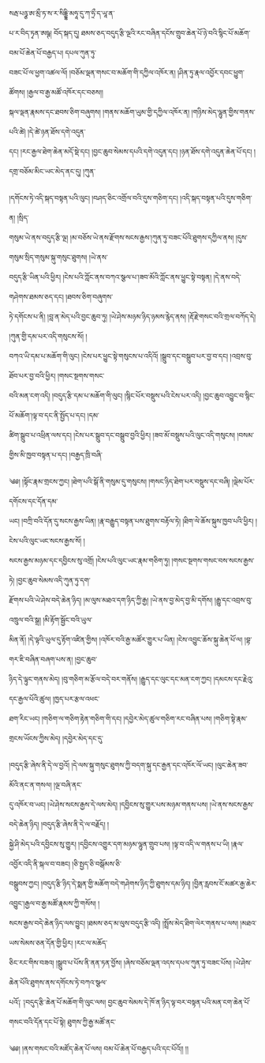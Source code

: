 ﻿  
སརྦ་པཉྩ་ཨ་མྲྀ་ཏ་ས་ར་སིདྡྷི་མཧཱ་དུ་ཀ་ཧྲྀ་ད་ཡཱ་ན་  
པ་ར་བིད་ཏྭན་ཨཥྚ། བོད་སྐད་དུ། ཐམས་ཅད་བདུད་རྩི་ལྔའི་རང་བཞིན་དངོས་གྲུབ་ཆེན་པོ་ཉེ་བའི་སྙིང་པོ་མཆོག་བམ་པོ་ཆེན་པོ་བརྒྱད་པ། དཔལ་ཀུན་ཏུ་  
བཟང་པོ་ལ་ཕྱག་འཚལ་ལོ། །བཅོམ་ལྡན་གསང་བ་མཆོག་གི་དཀྱིལ་འཁོར་ན། །ཤིན་ཏུ་རྣལ་འབྱོར་དབང་ཕྱུག་ཚོགས། །རྒྱལ་བ་རྒྱ་མཚོ་འཁོར་དང་བཅས།།  
སྐལ་ལྡན་རྣམས་དང་ཐབས་ཅིག་བཞུགས། །གནས་མཆོག་ཡུམ་གྱི་དཀྱིལ་འཁོར་ན། །གཉིས་མེད་ལྷུན་གྱིས་གནས་པའི་ཚེ། །དེ་ཚེ་ཉན་ཐོས་དགེ་འདུན་  
དང། །རང་རྒྱལ་ཐེག་ཆེན་མདོ་སྡེ་དང། །བྱང་ཆུབ་སེམས་དཔའི་དགེ་འདུན་དང། །ཉན་ཐོས་དགེ་འདུན་ཆེན་པོ་དང། །དགྲ་བཅོམ་མིང་ཡང་མེད་ནང་དུ། །ཀུན་  
  
།དགོངས་ཏེ་འདི་སྐད་བསྟན་པའི་ལུང། །བཤད་ཅིང་འགྲོལ་བའི་དུས་གཅིག་དང། །འདི་སྐད་བསྟན་པའི་དུས་གཅིག་ན། །སྲིད་  
གསུམ་ཡེ་ནས་བདུད་རྩི་ལྔ། །མ་བཅོས་ཡེ་ནས་རྫོགས་སངས་རྒྱས་།ཀུན་ཏུ་བཟང་པོའི་ཐུགས་དཀྱིལ་ནས། །དུས་གསུམ་སྲིད་གསུམ་སྐུ་གསུང་ཐུགས། །ཡེ་ནས་  
བདུད་རྩི་ཡིན་པའི་ཕྱིར། །ངེས་པའི་ཀློང་ནས་བཀའ་སྩལ་པ་།ཟབ་མོའི་ཀློང་ནས་ཕྱུང་སྟེ་བསྟན། །དེ་ནས་བདེ་གཤེགས་ཐམས་ཅད་དང། །ཐབས་ཅིག་བཞུགས་  
ཏེ་དགོངས་པ་ནི། །བླ་ན་མེད་པའི་བྱང་ཆུབ་ཏུ། །ཡེ་ཤེས་མཉམ་ཉིད་ཉམས་རྙེད་ནས། །རྡོ་རྗེ་གསང་བའི་གྲལ་བཀོད་དེ། །ཀུན་གྱི་དམ་པར་འདི་གསུངས་སོ། །  
བཀའ་ཡི་དམ་པ་མཆོག་གི་ལུང། །ངེས་པར་ཕྱུང་སྟེ་གསུངས་པ་འདིའོ། །སྒྲུབ་དང་བསྒྲུབ་པར་བྱ་བ་དང། །འབྲས་བུ་ཐོབ་པར་བྱ་བའི་ཕྱིར། །གསང་སྔགས་གསང་  
བའི་མན་ངག་འདི། །བདུད་རྩི་དམ་པ་མཆོག་གི་ལུང། །སྙིང་པོར་བསྡུས་པའི་ངེས་པར་འདི། །བྱང་ཆུབ་འབྱུང་བ་སྙིང་པོ་མཆོག་།ལྟ་བ་དང་ནི་སྤྱོད་པ་དང། །དམ་  
ཚིག་སྒྲུབ་པ་འཕྲིན་ལས་དང། །ངེས་པར་སྒྲུབ་དང་བསྒྲུབ་བྱའི་ཕྱིར། །ཟབ་མོ་བསྡུས་པའི་ལུང་འདི་གསུངས། །བསམ་གྱིས་མི་ཁྱབ་བསྟན་པ་དང། །བརྒྱད་ཁྲི་བཞི་  
  
  
༄༅། །སྟོང་རྣམ་གྲངས་ཀྱང། །ཐེག་པའི་སྒོ་ནི་གསུམ་དུ་གསུངས། །གསང་ཉིད་ཐེག་པར་བསྡུས་དང་བཞི། །ལྡེམ་པོར་དགོངས་དང་དོན་དམ་  
ཡང། །བཀྲི་བའི་དོན་དུ་སངས་རྒྱས་ཡིན། །རྣ་བརྒྱུད་བསྟན་པས་ཐུགས་བརྟོལ་ཏེ། །ཐིག་ལེ་ཆོས་སྐུས་ཁྱབ་པའི་ཕྱིར། །ངེས་པའི་ལུང་ཡང་སངས་རྒྱས་སོ། །  
སངས་རྒྱས་མཉམ་དང་དབྱིངས་སུ་འགྲོ། །ངེས་པའི་ལུང་ཡང་རྣམ་གཅིག་ཏུ། །གསང་སྔགས་གསང་བས་སངས་རྒྱས་ཏེ། །བྱང་ཆུབ་སེམས་འདི་ཀུན་ཏུ་དག་  
རྫོགས་པའི་ཡེ་ཤེས་བདེ་ཆེན་ཉིད། །མ་ལུས་མཐའ་དག་ཉིད་ཀྱི་རྒྱ། །ཡེ་ནས་བྱ་མེད་བྱ་མི་དགོས། །རྒྱུ་དང་འབྲས་བུ་འཁྲུལ་བའི་སྒྲ། །མི་རྟོག་སྦྱོང་བའི་ཡུལ་  
མིན་ནོ། །དེ་ལྟའི་ཡུལ་དུ་རྟོག་འཛིན་གྱིས། །འཁོར་བའི་རྒྱ་མཚོར་གྱུར་པ་ཡིན། །ངེས་འབྱུང་ཆོས་སྐུ་ཆེན་པོ་ལ། །བྷ་གར་ཇི་བཞིན་བཞག་པས་ན། །བྱང་ཆུབ་  
ཉིད་དེ་ལྟུང་གནས་མེད། །བུ་གཅིག་མ་རྩོལ་བདེ་བར་གནོས། །རྒྱུད་དང་ལུང་དང་མན་ངག་ཀྱང། །དམངས་དང་རྗེའུ་དང་རྒྱལ་པོའི་ཚུལ། །ཁྱད་པར་རྩལ་འཕང་  
ཐག་རིང་ཡང། །གཅིག་ལ་གཅིག་རྟེན་གཅིག་གི་དང། །དབྱེར་མེད་ཚུལ་གཅིག་རང་བཞིན་པས། །གཅིག་སྟེ་རྣམ་གྲངས་ཡོངས་ཀྱིས་མེད། །དབྱེར་མེད་དང་དུ་  
  
  
།བདུད་རྩི་ཞེས་ནི་དེ་ལ་བྱའོ། །དེ་ལས་སྐུ་གསུང་ཐུགས་ཀྱི་བདག་སྐུ་དང་རྒྱན་དང་འཁོར་ལོ་ཡང། །ལུང་ཆེན་ཟབ་མོའི་ནང་ན་གསལ། །ལྔ་བཞི་ནང་  
དུ་འཁོར་བ་ཡང། །ཡེ་ཤེས་སངས་རྒྱས་དེ་ལས་མེད། །དབྱིངས་སུ་གྱུར་པས་མཉམ་གནས་པས། །ཡེ་ནས་སངས་རྒྱས་བདེ་ཆེན་ཉིད། །བདུད་རྩི་ཞེས་ནི་དེ་ལ་བརྗོད། །  
སྐྱེ་ཤི་མེད་པའི་དབྱིངས་སུ་གྱུར། །དབྱིངས་འགྱུར་དག་མཉམ་ལྷུན་གྲུབ་པས། །ལྟ་བ་འདི་ལ་གནས་པ་ཡི། །རྣལ་འབྱོར་འདི་ནི་སྐལ་བ་བཟང། །ཅི་སྤྱད་ཅི་བསྒོམས་ཅི་  
བསྒྲུབས་ཀྱང། །བདུད་རྩི་ཉིད་དེ་སྨན་གྱི་མཆོག་བདེ་གཤེགས་ཉིད་ཀྱི་ཐུགས་དམ་ཉིད། །བྱིན་རླབས་ངོ་མཚར་རྒྱ་ཆེར་འབྱུང་།རྒྱལ་བ་རྒྱ་མཚོ་རྣམས་ཀྱི་གསོས། །  
སངས་རྒྱས་བདེ་ཆེན་ཉིད་ལས་བྱུང། །ཐམས་ཅད་མ་ལུས་བདུད་རྩི་འདི། །སྤྲོས་མེད་ཐིག་ལེར་གནས་པ་ལས། །མཐའ་ཡས་སེམས་ཅན་དོན་གྱི་ཕྱིར། །རང་ལ་མཆོད་  
ཅིང་རང་གིས་བཟའ། །སྒྲུབ་པ་པོས་ནི་ནན་ཏན་བྱོས། །ཞེས་བཅོམ་ལྡན་འདས་དཔལ་ཀུན་ཏུ་བཟང་པོས། །ཡེ་ཤེས་ཆེན་པོའི་ཐུགས་ནས་དགོངས་ཏེ་བཀའ་སྩལ་  
པའོ༑ ༑བདུད་རྩི་ཆེན་པོ་མཆོག་གི་ལུང་ལས། བྱང་ཆུབ་སེམས་དེ་ཁོ་ན་ཉིད་ལྟ་བར་བསྟན་པའི་མན་ངག་ཆེན་པོ་གསང་བའི་དོན་དང་པོ་སྟེ། ཐུགས་ཀྱི་རྒྱ་མཚོ་ནང་  
  
  
༄༅། །ནས་གསང་བའི་མཛོད་ཆེན་པོ་ལས། བམ་པོ་ཆེན་པོ་བརྒྱད་པའི་དང་པོའོ།། །།  
